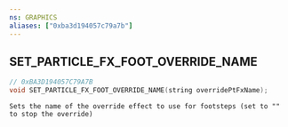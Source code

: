 ```yaml
---
ns: GRAPHICS
aliases: ["0xba3d194057c79a7b"]
---
```

## SET_PARTICLE_FX_FOOT_OVERRIDE_NAME

```c
// 0xBA3D194057C79A7B
void SET_PARTICLE_FX_FOOT_OVERRIDE_NAME(string overridePtFxName);
```

```
Sets the name of the override effect to use for footsteps (set to "" to stop the override)
```
